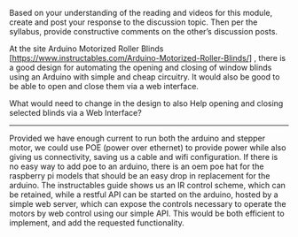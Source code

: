 Based on your understanding of the reading and videos for this module, create and post your response to the discussion topic. Then per the syllabus, provide constructive comments on the other’s discussion posts.

At the site Arduino Motorized Roller Blinds [https://www.instructables.com/Arduino-Motorized-Roller-Blinds/]
, there is a good design for automating the opening and closing of window blinds using an Arduino with simple and cheap circuitry.  It would also be good to be able to open and close them via a web interface.

What would need to change in the design to also Help opening and closing selected blinds via a Web Interface?

---

Provided we have enough current to run both the arduino and stepper motor, we could use POE (power over ethernet) to provide power while also giving us connectivity, saving us a cable and wifi configuration. If there is no easy way to add poe to an arduino, there is an oem poe hat for the raspberry pi models that should be an easy drop in replacement for the arduino. The instructables guide shows us an IR control scheme, which can be retained, while a restful API can be started on the arduino, hosted by a simple web server, which can expose the controls necessary to operate the motors by web control using our simple API. This would be both efficient to implement, and add the requested functionality.